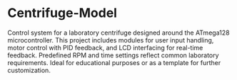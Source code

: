 # Centrifuge-Model
Control system for a laboratory centrifuge designed around the ATmega128 microcontroller. This project includes modules for user input handling, motor control with PID feedback, and LCD interfacing for real-time feedback. Predefined RPM and time settings reflect common laboratory requirements. Ideal for educational purposes or as a template for further customization.
